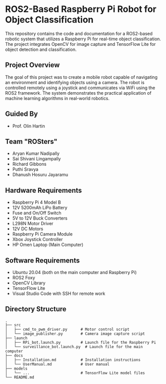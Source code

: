 # ROS2-Based Raspberry Pi Robot for Object Classification

This repository contains the code and documentation for a ROS2-based robotic system that utilizes a Raspberry Pi for real-time object classification. The project integrates OpenCV for image capture and TensorFlow Lite for object detection and classification.

## Project Overview

The goal of this project was to create a mobile robot capable of navigating an environment and identifying objects using a camera. The robot is controlled remotely using a joystick and communicates via WiFi using the ROS2 framework. The system demonstrates the practical application of machine learning algorithms in real-world robotics.

## Guided By

- Prof. Olin Hartin

## Team "ROSters"

- Aryan Kumar Nadipally
- Sai Shivani Lingampally
- Richard Gibbons
- Puthi Sravya
- Dhanush Hosuru Jayaramu

## Hardware Requirements

- Raspberry Pi 4 Model B
- 12V 5200mAh LiPo Battery
- Fuse and On/Off Switch
- 5V to 12V Buck Converters
- L298N Motor Driver
- 12V DC Motors
- Raspberry Pi Camera Module
- Xbox Joystick Controller
- HP Omen Laptop (Main Computer)

## Software Requirements

- Ubuntu 20.04 (both on the main computer and Raspberry Pi)
- ROS2 Foxy
- OpenCV Library
- TensorFlow Lite
- Visual Studio Code with SSH for remote work

## Directory Structure

```plaintext
.
├── src
│   ├── cmd_to_pwm_driver.py      # Motor control script
│   └── image_publisher.py        # Camera image capture script
├── launch
│   ├── RPi_bot.launch.py         # Launch file for the Raspberry Pi
│   └── surveillance_bot.launch.py  # Launch file for the main computer
├── docs
│   ├── Installation.md           # Installation instructions
│   └── UserManual.md             # User manual
├── models
│   └── ...                       # TensorFlow Lite model files
└── README.md
